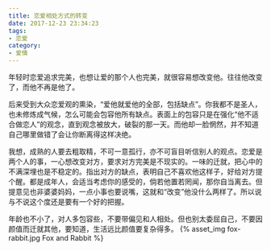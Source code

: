 ```yaml
---
title: 恋爱相处方式的转变
date: 2017-12-23 23:34:23
tags:
- 恋爱
category:
- 爱情
---
```

年轻时恋爱追求完美，也想让爱的那个人也完美，就很容易想改变他。往往他改变了，而他不再是他了。

后来受到大众恋爱观的熏染，“爱他就爱他的全部，包括缺点”。你我都不是圣人，也未修炼成气候，怎么可能会包容他所有缺点。表面上的包容只是在强化“他不适合做恋人”的观念，直到观念被放大，破裂的那一天。而他却一脸惘然，并不知道自己哪里做错了会让你断离得这样决绝。

我想，成熟的人要去粗取精，不可一意孤行，亦不可盲目听信别人的观点。恋爱是两个人的事，一心想改变对方，要求对方完美是不现实的。一味的迁就，把心中的不满深埋也是不稳定的。指出对方的缺点，表明自己不喜欢他这样子，好给对方提个醒。都是成年人，会适当考虑你的感受的，倘若他置若罔闻，那你自当离去。但提意见也非婆婆妈妈，一点小事也要说嘴，这就和“改变”他没什么两样了。所以说与不说这个度还是要有一个好的把握。

年龄也不小了，对人多包容些，不要带偏见和人相处。但也别太委屈自己，不要因颜值而迁就其他，要知道，生活远比颜值要复杂得多。
{% asset_img fox-rabbit.jpg Fox and Rabbit %}